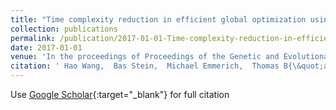 ```yaml
---
title: "Time complexity reduction in efficient global optimization using cluster kriging"
collection: publications
permalink: /publication/2017-01-01-Time-complexity-reduction-in-efficient-global-optimization-using-cluster-kriging
date: 2017-01-01
venue: 'In the proceedings of Proceedings of the Genetic and Evolutionary Computation Conference'
citation: ' Hao Wang,  Bas Stein,  Michael Emmerich,  Thomas B{\&quot;a}ck, &quot;Time complexity reduction in efficient global optimization using cluster kriging.&quot; In the proceedings of Proceedings of the Genetic and Evolutionary Computation Conference, 2017.'
---
```

Use [Google Scholar](https://scholar.google.com/scholar?q=Time+complexity+reduction+in+efficient+global+optimization+using+cluster+kriging){:target="_blank"} for full citation